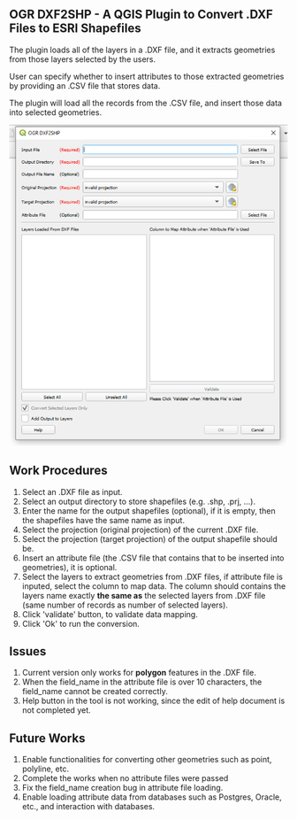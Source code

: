 ## OGR DXF2SHP - A QGIS Plugin to Convert .DXF Files to ESRI Shapefiles

The plugin loads all of the layers in a .DXF file, and it extracts geometries from those layers selected by the users.  
  
User can specify whether to insert attributes to those extracted geometries by providing an .CSV file that stores data.  

The plugin will load all the records from the .CSV file, and insert those data into selected geometries.

![interface](https://github.com/sjyangkevin/OGR_DXF2SHP/blob/main/interface.PNG)

## Work Procedures

1. Select an .DXF file as input.
2. Select an output directory to store shapefiles (e.g. .shp, .prj, ...).
3. Enter the name for the output shapefiles (optional), if it is empty, then the shapefiles have the same name as input.
4. Select the projection (original projection) of the current .DXF file.
5. Select the projection (target projection) of the output shapefile should be.
6. Insert an attribute file (the .CSV file that contains that to be inserted into geometries), it is optional.
7. Select the layers to extract geometries from .DXF files, if attribute file is inputed, select the column to map data. The column should contains the layers name exactly **the same as** the selected layers from .DXF file (same number of records as number of selected layers).
8. Click 'validate' button, to validate data mapping.
9. Click 'Ok' to run the conversion.

## Issues

1. Current version only works for **polygon** features in the .DXF file.
2. When the field_name in the attribute file is over 10 characters, the field_name cannot be created correctly.
3. Help button in the tool is not working, since the edit of help document is not completed yet.

## Future Works

1. Enable functionalities for converting other geometries such as point, polyline, etc.
2. Complete the works when no attribute files were passed
3. Fix the field_name creation bug in attribute file loading.
4. Enable loading attribute data from databases such as Postgres, Oracle, etc., and interaction with databases.

